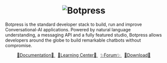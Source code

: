 <h1 align="center">
  <img
      alt="Botpress"
      src="https://botpress.com/Logo.svg"
    />
</h1>


Botpress is the standard developer stack to build, run and improve Conversational-AI applications. Powered by natural language understanding, a messaging API and a fully featured studio, Botpress allows developers around the globe to build remarkable chatbots without compromise.

</hr>

<center>
    <a href="https://botpress.com/docs">
        📕Documentation📕
    </a>
    &nbsp; 
    <a href="https://learn.botpress.com/" class="btn btn-default btn-lg">
        🧠Learning Center🧠
    </a> 
    &nbsp;
    <a href="https://forum.botpress.com" class="btn btn-default btn-lg">
        ✨Forum✨
    </a> 
    &nbsp;
    <a href="https://botpress.com/download" class="btn btn-default btn-lg">
        💾Download💾
    </a>    
</center>
